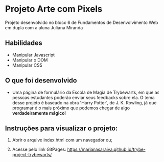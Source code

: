 # Projeto Arte com Pixels
Projeto desenvolvido no bloco 6 de Fundamentos de Desenvolvimento Web em dupla com a aluna Juliana Miranda


## Habilidades

- Manipular Javascript
- Manipular o DOM
- Manipular CSS


## O que foi desenvolvido

- Uma página de formulário da Escola de Magia de Trybewarts, em que as pessoas estudantes poderão enviar seus feedbacks sobre ela. O tema desse projeto é baseado na obra 'Harry Potter', de J. K. Rowling, já que programar é o mais próximo que podemos chegar de algo **verdadeiramente mágico**! 


## Instruções para visualizar o projeto:

1. Abrir o arquivo index.html com um navegador ou;

2. Acesse pelo link GitPages: https://marianasaraiva.github.io/trybe-project-trybewarts/

